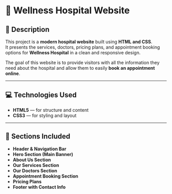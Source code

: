 # 🏥 Wellness Hospital Website

## 📖 Description  
This project is a **modern hospital website** built using **HTML and CSS**.  
It presents the services, doctors, pricing plans, and appointment booking options for **Wellness Hospital** in a clean and responsive design.  

The goal of this website is to provide visitors with all the information they need about the hospital and allow them to easily **book an appointment online**.

---

## 💻 Technologies Used
- **HTML5** — for structure and content  
- **CSS3** — for styling and layout  

---

## 🧩 Sections Included
- **Header & Navigation Bar**  
- **Hero Section (Main Banner)**  
- **About Us Section**  
- **Our Services Section**  
- **Our Doctors Section**  
- **Appointment Booking Section**  
- **Pricing Plans**  
- **Footer with Contact Info**


